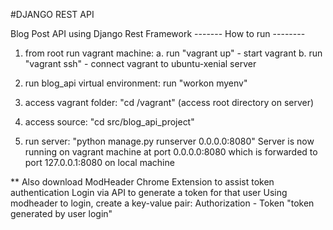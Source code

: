 #DJANGO REST API

Blog Post API using Django Rest Framework
------- How to run --------

1. from root run vagrant machine:
 a. run "vagrant up" - start vagrant
 b. run "vagrant ssh" - connect vagrant to ubuntu-xenial server

2. run blog_api virtual environment: run "workon myenv"

3. access vagrant folder: "cd /vagrant" (access root directory on server)

4. access source: "cd src/blog_api_project"

5. run server: "python manage.py runserver 0.0.0.0:8080"
Server is now running on vagrant machine at port 0.0.0.0:8080
which is forwarded to port 127.0.0.1:8080 on local machine


** Also download ModHeader Chrome Extension to assist token authentication
Login via API to generate a token for that user
Using modheader to login, create a key-value pair:
Authorization - Token "token generated by user login"
